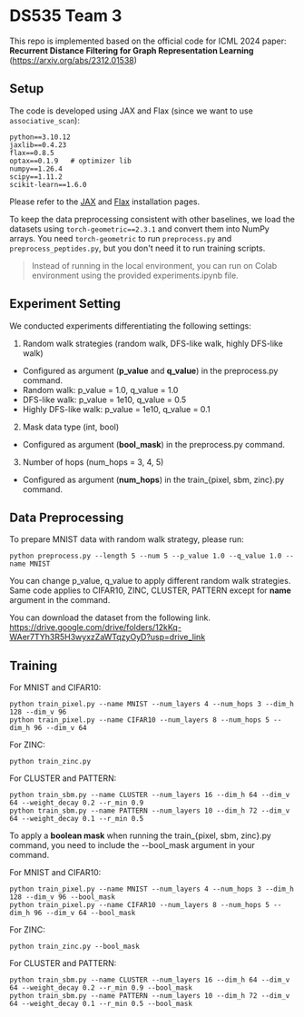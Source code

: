 # DS535 Team 3

This repo is implemented based on the official code for ICML 2024 paper: **Recurrent Distance Filtering for Graph Representation Learning** (https://arxiv.org/abs/2312.01538)

## Setup

The code is developed using JAX and Flax (since we want to use `associative_scan`):

```
python==3.10.12
jaxlib==0.4.23
flax==0.8.5
optax==0.1.9   # optimizer lib
numpy==1.26.4
scipy==1.11.2
scikit-learn==1.6.0
```
Please refer to the [JAX](https://jax.readthedocs.io/en/latest/installation.html) and [Flax](https://github.com/google/flax?tab=readme-ov-file#quick-install) installation pages.

To keep the data preprocessing consistent with other baselines, we load the datasets using `torch-geometric==2.3.1` and convert them into NumPy arrays.
You need `torch-geometric` to run `preprocess.py` and `preprocess_peptides.py`, but you don't need it to run training scripts.

> Instead of running in the local environment, you can run on Colab environment using the provided experiments.ipynb file.

## Experiment Setting

We conducted experiments differentiating the following settings:
1. Random walk strategies (random walk, DFS-like walk, highly DFS-like walk)
  - Configured as argument (**p_value** and **q_value**) in the preprocess.py command.
  - Random walk: p_value = 1.0, q_value = 1.0
  - DFS-like walk: p_value = 1e10, q_value = 0.5
  - Highly DFS-like walk: p_value = 1e10, q_value = 0.1
2. Mask data type (int, bool)
  - Configured as argument (**bool_mask**) in the preprocess.py command.
3. Number of hops (num_hops = 3, 4, 5)
  - Configured as argument (**num_hops**) in the train_{pixel, sbm, zinc}.py command.

## Data Preprocessing

To prepare MNIST data with random walk strategy, please run:
```
python preprocess.py --length 5 --num 5 --p_value 1.0 --q_value 1.0 --name MNIST
```
You can change p_value, q_value to apply different random walk strategies.  
Same code applies to CIFAR10, ZINC, CLUSTER, PATTERN except for **name** argument in the command.  

You can download the dataset from the following link.  
https://drive.google.com/drive/folders/12kKq-WAer7TYh3R5H3wyxzZaWTqzyOyD?usp=drive_link


## Training

For MNIST and CIFAR10:
```
python train_pixel.py --name MNIST --num_layers 4 --num_hops 3 --dim_h 128 --dim_v 96
python train_pixel.py --name CIFAR10 --num_layers 8 --num_hops 5 --dim_h 96 --dim_v 64
```

For ZINC:
```
python train_zinc.py
```
For CLUSTER and PATTERN:
```
python train_sbm.py --name CLUSTER --num_layers 16 --dim_h 64 --dim_v 64 --weight_decay 0.2 --r_min 0.9
python train_sbm.py --name PATTERN --num_layers 10 --dim_h 72 --dim_v 64 --weight_decay 0.1 --r_min 0.5
```

To apply a **boolean mask** when running the train_{pixel, sbm, zinc}.py command, you need to include the --bool_mask argument in your command.

For MNIST and CIFAR10:
```
python train_pixel.py --name MNIST --num_layers 4 --num_hops 3 --dim_h 128 --dim_v 96 --bool_mask
python train_pixel.py --name CIFAR10 --num_layers 8 --num_hops 5 --dim_h 96 --dim_v 64 --bool_mask
```

For ZINC:
```
python train_zinc.py --bool_mask
```
For CLUSTER and PATTERN:
```
python train_sbm.py --name CLUSTER --num_layers 16 --dim_h 64 --dim_v 64 --weight_decay 0.2 --r_min 0.9 --bool_mask
python train_sbm.py --name PATTERN --num_layers 10 --dim_h 72 --dim_v 64 --weight_decay 0.1 --r_min 0.5 --bool_mask